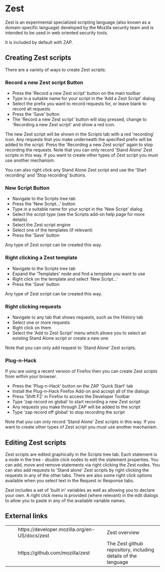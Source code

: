 # Zest #

Zest is an experimental specialized scripting language (also known as a domain-specific language) developed by the Mozilla security team and is intended to be used in web oriented security tools.

It is included by default with ZAP.


## Creating Zest scripts ##

There are a variety of ways to create Zest scripts:

### Record a new Zest script Button ###

 *  Press the 'Record a new Zest script' button on the main toolbar
 *  Type in a suitable name for your script in the 'Add a Zest Script' dialog
 *  Select the prefix you want to record requests for, or leave blank to record all requests
 *  Press the 'Save' button
 *  The 'Record a new Zest script' button will stay pressed, change to 'Recording a new Zest script' and show a red icon.

The new Zest script will be shown in the Scripts tab with a red 'recording' icon.
Any requests that you make underneath the specified prefix will be added to the script.
Press the 'Recording a new Zest script' again to stop recording the requests.
Note that you can only record 'Stand Alone' Zest scripts in this way. If you want to create other types of Zest script you must use another mechanism.

You can also right click any Stand Alone Zest script and use the 'Start recording' and 'Stop recording' buttons.

### New Script Button ###

 *  Navigate to the Scripts tree tab
 *  Press the 'New Script...' button
 *  Type in a suitable name for your script in the 'New Script' dialog
 *  Select the script type (see the Scripts add-on help page for more details)
 *  Select the Zest script engine
 *  Select one of the templates (if relevant)
 *  Press the 'Save' button

Any type of Zest script can be created this way.

### Right clicking a Zest template ###

 *  Navigate to the Scripts tree tab
 *  Expand the 'Templates' node and find a template you want to use
 *  Right click on the template and select 'New Script...'
 *  Press the 'Save' button

Any type of Zest script can be created this way.

### Right clicking requests ###

 *  Navigate to any tab that shows requests, such as the History tab
 *  Select one or more requests
 *  Right click on them
 *  Select the 'Add to Zest Script' menu which allows you to select an existing Stand Alone script or create a new one

Note that you can only add request to 'Stand Alone' Zest scripts.

### Plug-n-Hack ###

If you are using a recent version of Firefox then you can create Zest scripts from within your browser.


 *  Press the 'Plug-n-Hack' button on the ZAP 'Quick Start' tab
 *  Install the Plug-n-Hack Firefox Add-on and accept all of the dialogs
 *  Press 'Shift F2' in Firefox to access the Developer Toolbar
 *  Type 'zap record on global' to start recording a new Zest script
 *  Any requests you make through ZAP will be added to the script
 *  Type 'zap record off global' to stop recording the script

Note that you can only record 'Stand Alone' Zest scripts in this way. If you want to create other types of Zest script you must use another mechanism.

## Editing Zest scripts ##

Zest scripts are edited graphically in the Scripts tree tab.
Each statement is a node in the tree - double click nodes to edit the statement properties.
You can add, move and remove statements via right clicking the Zest nodes.
You can also add requests to 'Stand alone' Zest scripts by right clicking the requests in any of the other tabs.
There are also some right click options available when you select text in the Request or Response tabs.

Zest includes a set of 'built in' variables as well as allowing you to declare your own.
A right click menu is provided (where relevant) in the edit dialogs to allow you to paste in any of the available variable names.


## External links ##

<table> 
 <tbody>
  <tr> 
   <td>&nbsp;&nbsp;&nbsp;&nbsp;</td> 
   <td>https://developer.mozilla.org/en-US/docs/zest</td> 
   <td>Zest overview</td>
  </tr> 
  <tr> 
   <td>&nbsp;&nbsp;&nbsp;&nbsp;</td> 
   <td>https://github.com/mozilla/zest</td> 
   <td>The Zest github repository, including details of the language</td> 
  </tr> 
 </tbody>
</table>